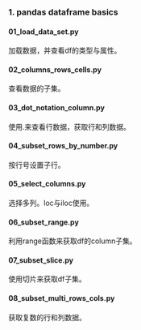 ### 1. pandas dataframe basics

#### 01_load_data_set.py
加载数据，并查看df的类型与属性。

#### 02_columns_rows_cells.py
查看数据的子集。

#### 03_dot_notation_column.py
使用.来查看行数据，获取行和列数据。

#### 04_subset_rows_by_number.py
按行号设置子行。

#### 05_select_columns.py
选择多列。loc与iloc使用。

#### 06_subset_range.py
利用range函数来获取df的column子集。

#### 07_subset_slice.py
使用切片来获取df子集。

#### 08_subset_multi_rows_cols.py
获取复数的行和列数据。
